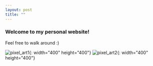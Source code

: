 ```yaml
---
layout: post
title: ""
---
```


### Welcome to my personal website!
Feel free to walk around :)


![pixel_art1](https://github.com/suzanpark/suzanpark.github.io/assets/143306172/9f8cd748-025a-4343-b3ea-9d9adede55a6){: width="400" height="400"}
![pixel_art2](https://github.com/suzanpark/suzanpark.github.io/assets/143306172/fafe22fb-ce46-41e3-ba67-e422230b99f0){: width="400" height="400"}

